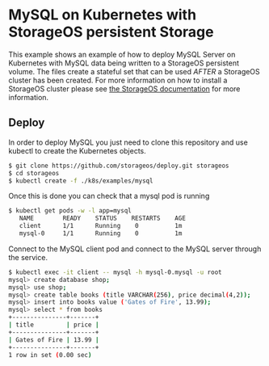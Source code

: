 # MySQL on Kubernetes with StorageOS persistent Storage

This example shows an example of how to deploy MySQL Server on Kubernetes with
MySQL data being written to a StorageOS persistent volume. The files create a
stateful set that can be used *AFTER* a StorageOS cluster has been created. For
more information on how to install a StorageOS cluster please see
[the StorageOS documentation](https://docs.storageos.com/docs/introduction/quickstart)
for more information.

## Deploy

In order to deploy MySQL you just need to clone this repository and use
kubectl to create the Kubernetes objects. 

```bash
$ git clone https://github.com/storageos/deploy.git storageos
$ cd storageos
$ kubectl create -f ./k8s/examples/mysql
```
Once this is done you can check that a mysql pod is running

```bash
$ kubectl get pods -w -l app=mysql
   NAME        READY    STATUS    RESTARTS    AGE
   client      1/1      Running    0          1m
   mysql-0     1/1      Running    0          1m
```

Connect to the MySQL client pod and connect to the MySQL server through the
service.

```bash
$ kubectl exec -it client -- mysql -h mysql-0.mysql -u root
mysql> create database shop;
mysql> use shop;
mysql> create table books (title VARCHAR(256), price decimal(4,2));
mysql> insert into books value ('Gates of Fire', 13.99);
mysql> select * from books
+---------------+-------+
| title         | price |
+---------------+-------+
| Gates of Fire | 13.99 |
+---------------+-------+
1 row in set (0.00 sec)
```
